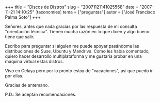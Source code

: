 +++
title = "Discos de Distros"
slug = "20071121141025558"
date = "2007-11-21 14:10:25"
[taxonomies]
tema = ["preguntas"]
autor = ["José Francisco Palma Soto"]
+++

Señores, antes que nada gracias por las respuesta de mi consulta
"orientación técnica". Tienen mucha razón en lo que dicen y algo bueno
tiene que salir.

Escribo para preguntar si alguien me puede apoyar pasándome las
distribuciones de Suse, Ubuntu y Mandriva. Como les había comentado,
quiero hacer desarrollo multiplataforma y me gustaría probar en una
máquina virtual estas distros.

Vivo en Celaya pero por lo pronto estoy de "vacaciones", así que puedo
ir por ellas.

Gracias de antemano.

P.D.: Se aceptan recomendaciones.

